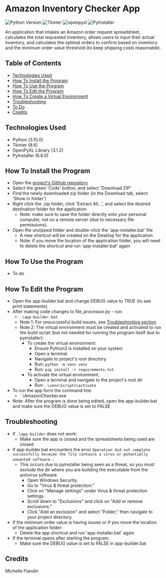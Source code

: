# Amazon Inventory Checker App


![Python Version](https://img.shields.io/badge/Python-3.10.4-ffdb4f.svg)
![Tkinter](https://img.shields.io/badge/Tkinter-8.6-3A77A8.svg)
![openpyxl](https://img.shields.io/badge/OpenPyXL-3.1.2-206e47.svg)
![PyInstaller](https://img.shields.io/badge/PyInstaller-6.6.0-8CA1AF.svg)


An application that intakes an Amazon order request spreadsheet, calculates the total requested inventory, allows users to input their actual inventory, and calculates the optimal orders to confirm based on inventory and the minimum order value threshold (to keep shipping costs reasonable).


## Table of Contents
- [Technologies Used](#technologies-used)
- [How To Install the Program](#how-to-install)
- [How To Use the Program](#how-to-use)
- [How To Edit the Program](#how-to-edit)
- [How To Create a Virtual Environment](#how-to-venv)
- [Troubleshooting](#troubleshooting)
- [To Do](#to-do)
- [Credits](#credits)


## Technologies Used<a name="technologies-used"></a>
- Python (3.10.0)
- Tkinter (8.6)
- OpenPyXL Library (3.1.2)
- PyInstaller (6.6.0)


## How To Install the Program<a name="how-to-install"></a>
- Open the [project's GitHub repository](https://github.com/michellevit/Amazon-Inventory-Checker-App)
- Select the green 'Code' button, and select 'Download ZIP'
- Find the newly downloaded zip folder (in the Download tab, select 'Show in folder')
- Right click the .zip folder, click 'Extract All...', and select the desired destination folder for the application
   - Note: make sure to save the folder directly onto your personal computer, not on a remote server (due to necessary file permissions).
- Open the unzipped folder and double-click the 'app-installer.bat' file
  - A new shortcut will be created on the Desktop for the application
  - Note: if you move the location of the application folder, you will need to delete the shortcut and run 'app-installer.bat' again


## How To Use the Program<a name="how-to-use"></a>
- To do


## How To Edit the Program<a name="how-to-edit"></a>
- Open the app-builder.bat and change DEBUG value to TRUE (to see print statements)
- After making code changes to file_processor.py - run: 
  - `.\app-builder.bat`
  - Note 1: For unsuccessful build issues, see [Troubleshooting section](#troubleshooting)
  - Note 2: The virtual environment must be created and activated to run the build script (but not 
  needed for running the program itself due to pyinstaller):
    - To create the virtual environment:
      - Ensure Python3 is installed on your system
      - Open a terminal
      - Navigate to project's root directory
      - Run: `python -m venv venv`
      - Run: `pip install -r requirements.txt`
    - To activate the virtual environment:
      - Open a terminal and navigate to the project's root dir 
      - Run: `.\venv\Scripts\activate`
- To run the app form the command line: 
  - `.\AmazonChecker.exe
- Note: After the program is done being edited, open the app-builder.bat and make sure the DEBUG value is set to FALSE


## Troubleshooting<a name="troubleshooting"></a>
- If `.\app-builder` does not work:
  - Make sure the app is closed and the spreadsheets being used are closed
- If app-builder.bat encounters the error `Operation did not complete successfully because the file contains a virus or potentially unwanted software.`:
  - This occurs due to pyinstaller being seen as a threat, so you must exclude the dir where you are building the executable from the antivirus software:
    - Open Windows Security.
    - Go to "Virus & threat protection."
    - Click on "Manage settings" under Virus & threat protection settings.
    - Scroll down to "Exclusions" and click on "Add or remove exclusions."
    - Click "Add an exclusion" and select "Folder," then navigate to your project directory.
- If the minimum order value is having issues or if you move the location of the application folder:
  - Delete the app shortcut and run 'app-installer.bat' again
- If the terminal opens after starting the program:
  - Make sure the DEBUG value is set to FALSE in app-builder.bat


## Credits<a name="credits"></a>
Michelle Flandin